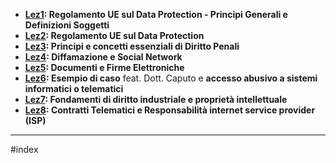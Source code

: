 - **[Lez1](<./Lez1>): Regolamento UE sul Data Protection - Principi Generali e Definizioni Soggetti**
- **[Lez2](<./Lez2>): Regolamento UE sul Data Protection**
- **[Lez3](./Lez3): Principi e concetti essenziali di Diritto Penali**
- **[Lez4](./Lez4): Diffamazione e Social Network**
- **[Lez5](./Lez5):  Documenti e Firme Elettroniche**
- **[Lez6](./Lez6): Esempio di caso** feat. Dott. Caputo e **accesso abusivo a sistemi informatici o telematici**
- **[Lez7](./Lez7): Fondamenti di diritto industriale e proprietà intellettuale**
- **[Lez8](./Lez8): Contratti Telematici e Responsabilità internet service provider (ISP)**
---
#index